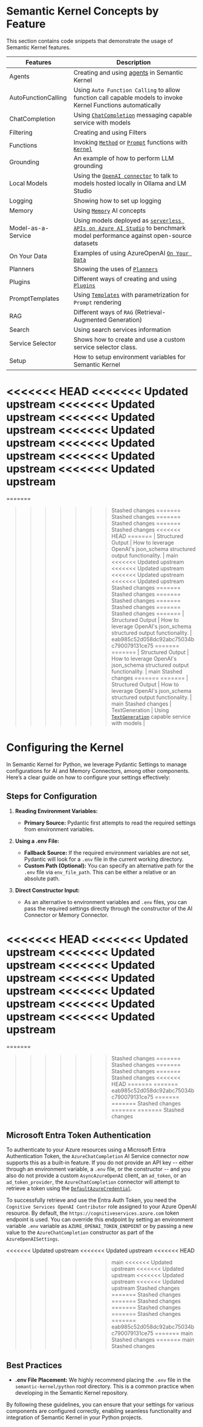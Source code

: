 # Semantic Kernel Concepts by Feature

This section contains code snippets that demonstrate the usage of Semantic Kernel features.

| Features | Description |
| -------- | ----------- |
| Agents | Creating and using [agents](../../semantic_kernel/agents/) in Semantic Kernel |
| AutoFunctionCalling | Using `Auto Function Calling` to allow function call capable models to invoke Kernel Functions automatically |
| ChatCompletion | Using [`ChatCompletion`](https://github.com/microsoft/semantic-kernel/blob/main/python/semantic_kernel/connectors/ai/chat_completion_client_base.py) messaging capable service with models  |
| Filtering | Creating and using Filters |
| Functions | Invoking [`Method`](https://github.com/microsoft/semantic-kernel/blob/main/python/semantic_kernel/functions/kernel_function_from_method.py) or [`Prompt`](https://github.com/microsoft/semantic-kernel/blob/main/python/semantic_kernel/functions/kernel_function_from_prompt.py) functions with [`Kernel`](https://github.com/microsoft/semantic-kernel/blob/main/python/semantic_kernel/kernel.py) |
| Grounding | An example of how to perform LLM grounding |
| Local Models | Using the [`OpenAI connector`](https://github.com/microsoft/semantic-kernel/blob/main/python/semantic_kernel/connectors/ai/open_ai/services/open_ai_chat_completion.py) to talk to models hosted locally in Ollama and LM Studio |
| Logging | Showing how to set up logging |
| Memory | Using [`Memory`](https://github.com/microsoft/semantic-kernel/tree/main/dotnet/src/SemanticKernel.Abstractions/Memory) AI concepts |
| Model-as-a-Service | Using models deployed as [`serverless APIs on Azure AI Studio`](https://learn.microsoft.com/en-us/azure/ai-studio/how-to/deploy-models-serverless?tabs=azure-ai-studio) to benchmark model performance against open-source datasets |
| On Your Data | Examples of using AzureOpenAI [`On Your Data`](https://learn.microsoft.com/en-us/azure/ai-services/openai/concepts/use-your-data?tabs=mongo-db) |
| Planners | Showing the uses of [`Planners`](https://github.com/microsoft/semantic-kernel/tree/main/python/semantic_kernel/planners) |
| Plugins | Different ways of creating and using [`Plugins`](https://github.com/microsoft/semantic-kernel/blob/main/python/semantic_kernel/functions/kernel_plugin.py) |
| PromptTemplates | Using [`Templates`](https://github.com/microsoft/semantic-kernel/blob/main/python/semantic_kernel/prompt_template/prompt_template_base.py) with parametrization for `Prompt` rendering  |
| RAG | Different ways of `RAG` (Retrieval-Augmented Generation) |
| Search | Using search services information |
| Service Selector | Shows how to create and use a custom service selector class. |
| Setup | How to setup environment variables for Semantic Kernel |
<<<<<<< HEAD
<<<<<<< Updated upstream
<<<<<<< Updated upstream
<<<<<<< Updated upstream
<<<<<<< Updated upstream
<<<<<<< Updated upstream
<<<<<<< Updated upstream
<<<<<<< Updated upstream
=======
=======
>>>>>>> Stashed changes
=======
>>>>>>> Stashed changes
=======
>>>>>>> Stashed changes
=======
>>>>>>> Stashed changes
<<<<<<< HEAD
=======
| Structured Output | How to leverage OpenAI's json_schema structured output functionality. |
>>>>>>> main
<<<<<<< Updated upstream
<<<<<<< Updated upstream
<<<<<<< Updated upstream
<<<<<<< Updated upstream
>>>>>>> Stashed changes
=======
>>>>>>> Stashed changes
=======
>>>>>>> Stashed changes
=======
>>>>>>> Stashed changes
=======
>>>>>>> Stashed changes
=======
| Structured Output | How to leverage OpenAI's json_schema structured output functionality. |
>>>>>>> eab985c52d058dc92abc75034bc790079131ce75
=======
=======
| Structured Output | How to leverage OpenAI's json_schema structured output functionality. |
>>>>>>> main
>>>>>>> Stashed changes
=======
=======
| Structured Output | How to leverage OpenAI's json_schema structured output functionality. |
>>>>>>> main
>>>>>>> Stashed changes
| TextGeneration | Using [`TextGeneration`](https://github.com/microsoft/semantic-kernel/blob/main/python/semantic_kernel/connectors/ai/text_completion_client_base.py) capable service with models  |

# Configuring the Kernel

In Semantic Kernel for Python, we leverage Pydantic Settings to manage configurations for AI and Memory Connectors, among other components. Here’s a clear guide on how to configure your settings effectively:

## Steps for Configuration

1. **Reading Environment Variables:**
   - **Primary Source:** Pydantic first attempts to read the required settings from environment variables.
   
2. **Using a .env File:**
   - **Fallback Source:** If the required environment variables are not set, Pydantic will look for a `.env` file in the current working directory.
   - **Custom Path (Optional):** You can specify an alternative path for the `.env` file via `env_file_path`. This can be either a relative or an absolute path.

3. **Direct Constructor Input:**
   - As an alternative to environment variables and `.env` files, you can pass the required settings directly through the constructor of the AI Connector or Memory Connector.

<<<<<<< HEAD
<<<<<<< Updated upstream
<<<<<<< Updated upstream
<<<<<<< Updated upstream
<<<<<<< Updated upstream
<<<<<<< Updated upstream
<<<<<<< Updated upstream
<<<<<<< Updated upstream
=======
=======
>>>>>>> Stashed changes
=======
>>>>>>> Stashed changes
=======
>>>>>>> Stashed changes
=======
>>>>>>> Stashed changes
<<<<<<< HEAD
=======
=======
>>>>>>> eab985c52d058dc92abc75034bc790079131ce75
=======
=======
>>>>>>> Stashed changes
=======
=======
>>>>>>> Stashed changes
## Microsoft Entra Token Authentication

To authenticate to your Azure resources using a Microsoft Entra Authentication Token, the `AzureChatCompletion` AI Service connector now supports this as a built-in feature. If you do not provide an API key -- either through an environment variable, a `.env` file, or the constructor -- and you also do not provide a custom `AsyncAzureOpenAI` client, an `ad_token`, or an `ad_token_provider`, the `AzureChatCompletion` connector will attempt to retrieve a token using the [`DefaultAzureCredential`](https://learn.microsoft.com/en-us/python/api/azure-identity/azure.identity.defaultazurecredential?view=azure-python).

To successfully retrieve and use the Entra Auth Token, you need the `Cognitive Services OpenAI Contributor` role assigned to your Azure OpenAI resource. By default, the `https://cognitiveservices.azure.com` token endpoint is used. You can override this endpoint by setting an environment variable `.env` variable as `AZURE_OPENAI_TOKEN_ENDPOINT` or by passing a new value to the `AzureChatCompletion` constructor as part of the `AzureOpenAISettings`.

<<<<<<< Updated upstream
<<<<<<< Updated upstream
<<<<<<< HEAD
>>>>>>> main
<<<<<<< Updated upstream
<<<<<<< Updated upstream
<<<<<<< Updated upstream
<<<<<<< Updated upstream
>>>>>>> Stashed changes
=======
>>>>>>> Stashed changes
=======
>>>>>>> Stashed changes
=======
>>>>>>> Stashed changes
=======
>>>>>>> Stashed changes
=======
>>>>>>> eab985c52d058dc92abc75034bc790079131ce75
=======
>>>>>>> main
>>>>>>> Stashed changes
=======
>>>>>>> main
>>>>>>> Stashed changes
## Best Practices

- **.env File Placement:** We highly recommend placing the `.env` file in the `semantic-kernel/python` root directory. This is a common practice when developing in the Semantic Kernel repository.

By following these guidelines, you can ensure that your settings for various components are configured correctly, enabling seamless functionality and integration of Semantic Kernel in your Python projects.
